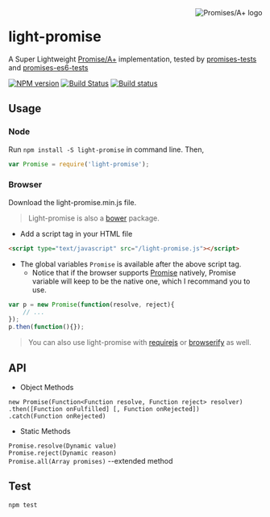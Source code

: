 <a href="http://promisesaplus.com/">
    <img src="http://promisesaplus.com/assets/logo-small.png" alt="Promises/A+ logo"
         title="Promises/A+ 1.1 compliant" align="right" />
</a>

# light-promise
A Super Lightweight [Promise/A+](https://promisesaplus.com) implementation, tested by [promises-tests](https://github.com/promises-aplus/promises-tests) and [promises-es6-tests](https://github.com/promises-es6/promises-es6)

[![NPM version](https://badge.fury.io/js/light-promise.svg)](http://badge.fury.io/js/light-promise)
[![Build Status](https://travis-ci.org/dracupid/light-promise.svg)](https://travis-ci.org/dracupid/light-promise)
[![Build status](https://ci.appveyor.com/api/projects/status/github/dracupid/light-promise?svg=true)](https://ci.appveyor.com/project/dracupid/light-promise)

## Usage
### Node
Run `npm install -S light-promise` in command line.
Then,
```javascript
var Promise = require('light-promise');
```
### Browser
Download the light-promise.min.js file.

> Light-promise is also a [bower](http://bower.io/) package.

- Add a script tag in your HTML file
```html
<script type="text/javascript" src="/light-promise.js"></script>
```
-  The global variables `Promise` is available after the above script tag.
    - Notice that if the browser supports [Promise](http://devdocs.io/javascript/global_objects/promise) natively, Promise variable will keep to be the native one, which I recommand you to use.
```javascript
var p = new Promise(function(resolve, reject){
    // ...
});
p.then(function(){});
```
> You can also use light-promise with [requirejs](http://requirejs.org/) or [browserify](http://browserify.org/) as well.

## API

- Object Methods

`new Promise(Function<Function resolve, Function reject> resolver)`<br/>
`.then([Function onFulfilled] [, Function onRejected])`<br/>
`.catch(Function onRejected)`<br/>

- Static Methods

`Promise.resolve(Dynamic value)`<br/>
`Promise.reject(Dynamic reason)`<br/>
`Promise.all(Array promises)` --extended method<br/>

## Test
```
npm test
```
